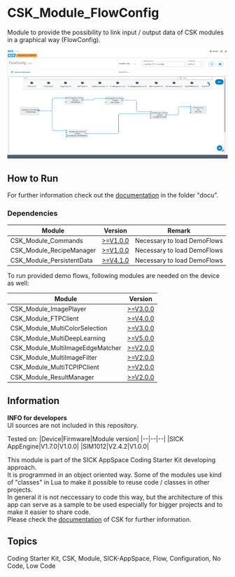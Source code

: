 # CSK_Module_FlowConfig

Module to provide the possibility to link input / output data of CSK modules in a graphical way (FlowConfig).  

![](./docu/media/UI_Screenshot.png)

## How to Run

For further information check out the [documentation](https://raw.githack.com/SICKAppSpaceCodingStarterKit/CSK_Module_FlowConfig/main/docu/CSK_Module_FlowConfig.html) in the folder "docu".

### Dependencies

|Module|Version|Remark|
|--|--|--|
|CSK_Module_Commands|[>=V1.0.0](https://github.com/SICKAppSpaceCodingStarterKit/CSK_Module_Commands)|Necessary to load DemoFlows|
|CSK_Module_RecipeManager|[>=V1.0.0](https://github.com/SICKAppSpaceCodingStarterKit/CSK_Module_RecipeManager)|Necessary to load DemoFlows|
|CSK_Module_PersistentData|[>=V4.1.0](https://github.com/SICKAppSpaceCodingStarterKit/CSK_Module_PersistentData)|Necessary to load DemoFlows|

To run provided demo flows, following modules are needed on the device as well:

|Module|Version|
|--|--|
|CSK_Module_ImagePlayer|[>=V3.0.0](https://github.com/SICKAppSpaceCodingStarterKit/CSK_Module_ImagePlayer)|
|CSK_Module_FTPClient|[>=V4.0.0](https://github.com/SICKAppSpaceCodingStarterKit/CSK_Module_FTPClient)|
|CSK_Module_MultiColorSelection|[>=V3.0.0](https://github.com/SICKAppSpaceCodingStarterKit/CSK_Module_MultiColorSelection)|
|CSK_Module_MultiDeepLearning|[>=V5.0.0](https://github.com/SICKAppSpaceCodingStarterKit/CSK_Module_MultiDeepLearning)|
|CSK_Module_MultiImageEdgeMatcher|[>=V2.0.0](https://github.com/SICKAppSpaceCodingStarterKit/CSK_Module_MultiImageEdgeMatcher)|
|CSK_Module_MultiImageFilter|[>=V2.0.0](https://github.com/SICKAppSpaceCodingStarterKit/CSK_Module_MultiImageFilter)|
|CSK_Module_MultiTCPIPClient|[>=V2.0.0](https://github.com/SICKAppSpaceCodingStarterKit/CSK_Module_MultiTCPIPClient)|
|CSK_Module_ResultManager|[>=V2.0.0](https://github.com/SICKAppSpaceCodingStarterKit/CSK_Module_ResultManager)|

## Information

**INFO for developers**  
UI sources are not included in this repository.  

Tested on:
|Device|Firmware|Module version|
|--|--|--|
|SICK AppEngine|V1.7.0|V1.0.0|
|SIM1012|V2.4.2|V1.0.0|

This module is part of the SICK AppSpace Coding Starter Kit developing approach.  
It is programmed in an object oriented way. Some of the modules use kind of "classes" in Lua to make it possible to reuse code / classes in other projects.  
In general it is not neccessary to code this way, but the architecture of this app can serve as a sample to be used especially for bigger projects and to make it easier to share code.  
Please check the [documentation](https://github.com/SICKAppSpaceCodingStarterKit/.github/blob/main/docu/SICKAppSpaceCodingStarterKit_Documentation.md) of CSK for further information.  

## Topics

Coding Starter Kit, CSK, Module, SICK-AppSpace, Flow, Configuration, No Code, Low Code
